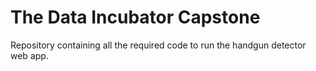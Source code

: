 # The Data Incubator Capstone

Repository containing all the required code to run the handgun detector web app.
